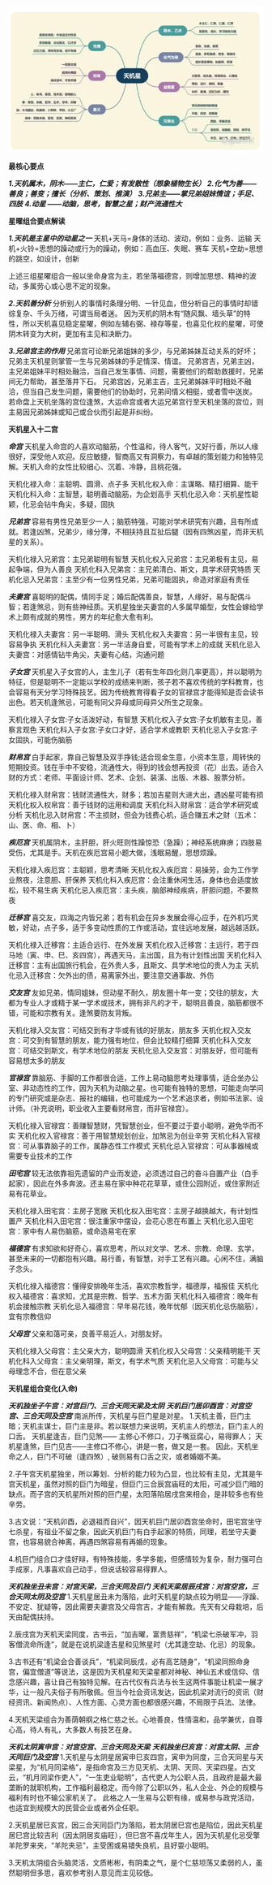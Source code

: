 ![天机星](./天机星.png)

**最核心要点**

***1.天机属木，阴木——主仁，仁爱；有发散性（想象植物生长）***
***2.化气为善——善良；善变；擅长（分析、策划、推演）***
***3.兄弟主——掌兄弟姐妹情谊；手足、四肢***
***4.动星 ——动脑，思考，智慧之星；财产流通性大***

**星曜组合要点解读**

***1.天机是主星中的动星之一***
天机+天马=身体的活动、波动，例如：业务、运输
天机+火铃=思想的躁动或行为的躁动，例如：高血压、失眠、赛车
天机+空劫=思想的跳空，如设计，创新

上述三组星曜组合一般以坐命身宫为主，若坐落福德宫，则增加思想、精神的波动，多属劳心或心思不定的现象。

***2.天机善分析***
分析别人的事情时条理分明、一针见血，但分析自己的事情时却错综复杂、千头万绪，可谓当局者迷。
因为天机的阴木有“随风飘、墙头草”的特性，所以天机喜见稳定星曜，例如左辅右弼、禄存等星，也喜见化权的星曜，可使阴木转变为大树，更加有主见和决断力。

***3.兄弟宫主的作用***
兄弟宫可论断兄弟姐妹的多少，与兄弟姊妹互动关系的好坏；兄弟主天机星则掌管一生与兄弟姊妹的手足情深、情谊。
兄弟宫吉，兄弟主凶，主兄弟姐妹平时相处融洽，当自己发生事情、问题，需要他们的帮助救援时，兄弟间无力帮助，甚至落井下石。
兄弟宫凶，兄弟主吉，主兄弟姊妹平时相处不融洽，但当自己发生问题，需要他们的协助时，兄弟间情义相挺，或者雪中送炭。
若命盘上天机坐落的宫位逢煞，大运命宫或者大运兄弟宫行至天机坐落的宫位，则主易因兄弟姊妹或知己或合伙而引起是非纠纷。

**天机星入十二宫**

***命宫***
天机星入命宫的人喜欢动脑筋，个性温和，待人客气，又好行善，所以人缘很好，深受他人欢迎。反应敏捷，智商高又有洞察力，有卓越的策划能力和独特见解。天机入命的女性比较细心、沉着、冷静，且桃花强。

天机化禄入命：主聪明、圆滑、点子多
天机化权入命：主谋略、精打细算、能干
天机化科入命：主智慧，聪明善动脑筋，为企划高手
天机化忌入命：天机星性聪颖，化忌会钻牛角尖，多疑，固执

***兄弟宫***
容易有男性兄弟至少一人；脑筋特强，可能对学术研究有兴趣，且有所成就。若逢凶煞，兄弟少，缘分薄，不相扶持且互扯后腿（因有四煞凶星，而非天机星的关系）。

天机化禄入兄弟宫：主兄弟聪明有智慧
天机化权入兄弟宫：主兄弟极有主见，易起争端，但为人善良
天机化科入兄弟宫：主兄弟清白、斯文，具学术研究特质
天机化忌入兄弟宫：主至少有一位男性兄弟，兄弟可能固执，命造对家庭有责任

***夫妻宫***
喜聪明的配偶，情同手足；婚后配偶善良，智慧，人缘好，易与配偶斗智；若逢煞忌，则有些神经质。天机星独坐夫妻宫的人多属早婚型，女性会嫁给学术上颇有成就的男性，男方的年纪愈大愈有利。

天机化禄入夫妻宫：另一半聪明、滑头
天机化权入夫妻宫：另一半很有主见，较容易争执
天机化科入夫妻宫：另一半洁身自爱，可能有学术上的成就
天机化忌入夫妻宫：对感情钻牛角尖，夫妻有心结，沟通问题

***子女宫***
天机星入子女宫的人，主生儿子（若有生年四化则几率更高），并以聪明为特征，但是聪明不一定能以学校的成绩来判断，孩子若不喜欢传统的学科教育，也会容易有天分学习特殊技艺。因为传统教育得看子女的官禄宫才能得知是否会读书出色。若天机逢煞忌，可能有同父异母或同母异父所生之现象。

天机化禄入子女宫:子女活泼好动，有智慧
天机化权入子女宫:子女机敏有主见，善察言观色
天机化科入子女宫:子女口才好，适合学术或教职
天机化忌入子女宫:子女固执，可能伤脑筋

***财帛宫***
白手起家，靠自己智慧及双手挣钱;适合现金生意，小资本生意，周转快的短期投资。钱在手中不安稳，流通性大，得到的钱会想再投资（花）出去。适合入财的方式：老师、平面设计师、艺术、企划、装潢、出版、木器、股票分析。

天机化禄入财帛宫：钱财流通性大，财多；若加吉星则大进大出，遇凶星可能有损
天机化权入权帛宫：善于钱财的运用和调度
天机化科入财帛宫：适合学术研究或分析
天机化忌入财帛宫：不主损财，但会为钱费心机，适合赚五术之财（五术：山、医、命、相、卜）

***疾厄宫***
天机属阴木，主肝胆，肝火旺则性躁惊恐（急躁）；神经系统麻痹；四肢易受伤，尤其是手。天机在疾厄宫易小题大做，浅眠易醒，思想烦躁。

天机化禄入疾厄宫：主聪颖，思考清晰
天机化权入疾厄宫：易操劳，会为工作学业熬夜，注意胆、肝保养
天机化科入疾厄宫：会注重休闲生活，身体也会适度放松，较不易生病
天机化忌入疾厄宫：主头疾，脑部神经疾病，肝胆问题，不要熬夜

***迁移宫***
喜交友，四海之内皆兄弟；若有机会在异乡发展会得心应手，在外机巧灵敏，好动，点子多，适于多变动性质的工作或活动，宜往远地发展，越远越活跃。

天机化禄入迁移宫：主适合远行、在外发展
天机化权入迁移宫：主远行，若于四马地（寅、申、巳、亥四宫），再遇天马，主出国，且为有计划性出国
天机化科入迁移宫：主有出国旅行机会，在外贵人多，且斯文、具学术地位的贵人为主
天机化忌入迁移宫：欠外出的债，易离家外出，要注意交通事故、外伤

***交友宫***
友如兄弟，情同姐妹，但动星不耐久，朋友圈十年一变；交往的朋友，大都为专业人才或精于某一学术或技术，拥有非凡的才干，聪明且善良，脑筋都很不错，可能和宗教有关。逢煞要防友背叛。

天机化禄入交友宫：可结交到有才华或有钱的好朋友，朋友多
天机化权入交友宫：可交到有智慧的朋友，能力强有地位，但会比较精打细算
天机化科入交友宫：可结交到斯文，有学术地位的朋友
天机化忌入交友宫：对朋友好，但可能有容易想太多的朋友

***官禄宫***
靠脑筋、手脚的工作都很合适，工作上易动脑思考处理事情，适合坐办公室、非动态性的工作，因为天机为动脑之星。也可能有独特的思想，可能走向学问的专门研究或是杂志、报社的编辑，也可能成为一个艺术追求者，例如书法家、设计师。（补充说明，职业收入主要看财帛宫，而非官禄宫）。

天机化禄入官禄宫：善赚智慧财，凭智慧创业，但不要过于耍小聪明，避免华而不实
天机化权入官禄宫：善于用智慧规划创业，加煞忌为创业辛劳
天机化科入官禄宫：可从事靠脑子的工作，属静态性工作模式
天机化忌入官禄宫：可从事器械或需要专业技术的工作

***田宅宫***
较无法依靠祖先遗留的产业而发迹，必须透过自己的奋斗自置产业（白手起家），因此在外多奔波。还主易在家中种花花草草，或住公园附近，或住家附近易有花草业。

天机化禄入田宅宫：主房子宽敞
天机化权入田宅宫：主房子越换越大，有计划性置产
天机化科入田宅宫：很注重家中摆设，会花心思在布置上
天机化忌入田宅宫：家中有人易伤脑筋，或命造易宅在家

***福德宫***
有求知欲和好奇心，喜欢思考，所以对文学、艺术、宗教、命理、玄学，甚至未来的一切都抱有兴趣。易行善，有智慧，对手工艺有兴趣。心闲不住，满脑子念头。

天机化禄入福德宫：懂得安排晚年生活，喜欢宗教哲学，福德厚，福报佳
天机化权入福德宫：喜求知，尤其是宗教、哲学、五术方面
天机化科入福德宫：晚年有机会接触宗教
天机化忌入福德宫：早年易花钱，晚年忧郁（因天机化忌伤脑筋），宜有宗教信仰

***父母宫***
父亲和蔼可亲，良善平易近人，对朋友好。

天机化禄入父母宫：主父亲大方，聪明圆滑
天机化权入父母宫：父亲精明能干
天机化科入父母宫：主父亲明理，斯文，有学术气质
天机化忌入父母宫：可能与父母理念不合，但在意父亲

**天机星组合变化(入命)**

***天机独坐子午宫：对宫巨门、三合天同天梁及太阴***
***天机巨门居卯酉宫：对宫空宫、三合天同及空宫***
南派所传，天机星与巨门星是对星。
1.天机主善，巨门主暗；天机主谋士，巨门主是非。若以联想力来说明，天机主人的想法，巨门主人的口舌。
天机星逢吉，巨门见煞—— 主修心不修口，刀子嘴豆腐心，易得罪人；
天机星逢煞，巨门见吉——主修口不修心，讲是一套，做又是一套。
因此，天机坐命之人，巨门不可破（逢四煞）, 破则易有口舌之灾，或者婚姻不美。

2.子午宫天机星独坐，所以筹划、分析的能力较为凸显，也比较有主见，尤其是午宫天机星，虽然对照的巨门为暗星，但巨门三合辰宫庙旺的太阳，可减少巨门暗的缺点。而子宫的天机星所对照的巨门星，太阳落陷居戌宫来相会，是非较多也有些辛劳。

3.古文说：“天机卯酉，必退祖而自兴”，因天机巨门居卯酉宫坐命时，田宅宫坐守七杀星，有祖业不留之象，因此天机巨门有白手起家的特质，同理，若坐守夫妻宫，也容易貌合神离，再遇四煞容易有再婚的现象。

4.机巨门组合口才佳好辩，有特殊技能，多学多能，但感情较为复杂，耐力强可白手成家，凡事喜欢自己动手，但说话较容易得罪人。

***天机独坐丑未宫：对宫天梁，三合天同及巨门***
***天机天梁居辰戌宫：对宫空宫，三合天同太阴及空宫***
1.天机星居丑未为落陷，此时天机星的缺点较为明显——浮躁、不安定、犹疑等，因此需要夫妻宫及父母宫吉，才能有解救。先天有父母栽培，后天由配偶扶持。

2.辰戌宫为天机天梁同度，古书云，“加吉曜，富贵慈祥”，“机梁七杀破军冲，羽客僧流命所逢”，就是在说机梁逢吉星和见煞星时（尤其逢空劫、化忌）的现象。

3.古书还有“机梁会合善谈兵”，“机梁同辰戌，必有高艺随身”，“机梁同照命身宫，偏宜僧道”等说法，这是因为天机星和天梁星都对神秘、神仙五术或信仰、信念感兴趣，喜让自己有独特见解。在古代仅有兵法与长生这两件事能让机梁一展才华，让一般凡夫俗子有所敬佩。但当今社会资讯发达，因此机梁对流行的资讯（财经资讯、新闻热点）、人性方面、心灵方面也都很感兴趣，不局限于兵法、法律。

4.天机天梁组合为善荫朝纲之格仁慈之长。心地善良，性情温和，品学兼优，自尊心高，待人有礼，大多数人有技艺在身。

***天机太阴寅申宫：对宫空宫、三合天同及天梁***
***天机独坐巳亥宫：对宫太阴、三合天同巨门及空宫***
1.天机星与太阴星居寅申巳亥四宫，寅申为同度，三合天同星与天梁星，为“机月同梁格”，是指命宫及三方见天机、太阴、天同、天梁四星。古文云，“机月同梁作吏人”，“一生吏业聪明”，古代吏人为公职人员，且政府是最大最垄断的就职机构，工作福利最稳定。而今除了公职以外，私人企业、外企的规模与福利有时也不输公家机关了。
此格之人一生易与公职有缘，或易参与政党活动，也适宜到规模大的民营企业或者外企任职。

2.天机星居巳亥宫，因三合天同巨门为落陷，若太阴居巳宫也是陷位，因此天机星居巳宫比较吉利（因太阴居亥庙旺），但巳宫不喜戊年生人，因为天机星化忌受擎羊陀罗来夹，“羊陀夹忌”，主受困或易错失良机，且好耍小聪明。

3.天机太阴组合头脑灵活，文质彬彬，有阴柔之气，是个仁慈坦荡又柔弱的人，虽然聪明但多思，喜欢参考别人意见而主见较低。
